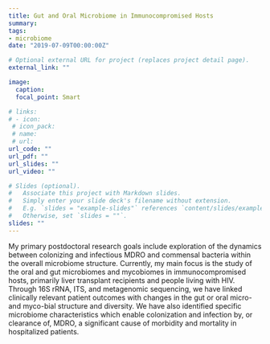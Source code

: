 ```yaml
---
title: Gut and Oral Microbiome in Immunocompromised Hosts
summary: 
tags:
- microbiome
date: "2019-07-09T00:00:00Z"

# Optional external URL for project (replaces project detail page).
external_link: ""

image:
  caption: 
  focal_point: Smart

# links:
# - icon: 
 # icon_pack: 
 # name: 
 # url: 
url_code: ""
url_pdf: ""
url_slides: ""
url_video: ""

# Slides (optional).
#   Associate this project with Markdown slides.
#   Simply enter your slide deck's filename without extension.
#   E.g. `slides = "example-slides"` references `content/slides/example-slides.md`.
#   Otherwise, set `slides = ""`.
slides: ""
---
```


My primary postdoctoral research goals include exploration of the dynamics between colonizing and infectious MDRO and commensal bacteria within the overall microbiome structure. Currently, my main focus is the study of the oral and gut microbiomes and mycobiomes in immunocompromised hosts, primarily liver transplant recipients and people living with HIV. Through 16S rRNA, ITS, and metagenomic sequencing, we have linked clinically relevant patient outcomes with changes in the gut or oral micro- and myco-bial structure and diversity. We have also identified specific microbiome characteristics which enable colonization and infection by, or clearance of, MDRO, a significant cause of morbidity and mortality in hospitalized patients.